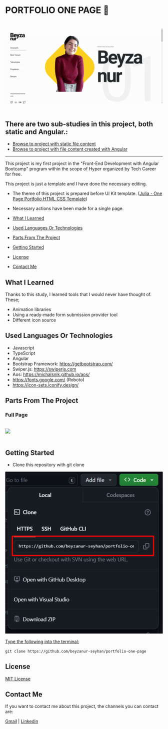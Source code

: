 # PORTFOLIO ONE PAGE 👩

![View](https://raw.githubusercontent.com/beyzanur-seyhan/portfolio-one-page/main/readme-files/header.gif)

## There are two sub-studies in this project, both static and Angular.:

- [Browse to project with static file content](https://github.com/beyzanur-seyhan/portfolio-one-page/tree/main/static)
- [Browse to project with file content created with Angular](https://github.com/beyzanur-seyhan/portfolio-one-page/tree/main/angular)

--------------------------------------------------------------------------------------------------------

This project is my first project in the "Front-End Development with Angular Bootcamp" program within the scope of Hyper organized by Tech Career for free.

This project is just a template and I have done the necessary editing.

- The theme of this project is prepared before UI Kit template. ([Julia - One Page Portfolio HTML CSS Template](https://templatesjungle.gumroad.com/l/julia-onepage-portfolio))
- Necessary actions have been made for a single page. 

- [What I Learned](#what-i-learned)

- [Used Languages Or Technologies](#used-languages-or-technologies)

- [Parts From The Project](#parts-from-the-project) <br/>

- [Getting Started](#getting-started)

- [License](#license)

- [Contact Me](#contact-me)


## What I Learned

Thanks to this study, I learned tools that I would never have thought of. These;

- Animation libraries
- Using a ready-made form submission provider tool
- Different icon source

## Used Languages Or Technologies 

- Javascript
- TypeScript
- Angular
- Bootstrap Framework: https://getbootstrap.com/
- Swiper.js: https://swiperjs.com
- Aos: https://michalsnik.github.io/aos/
- https://fonts.google.com/ (Roboto)
- https://icon-sets.iconify.design/

## Parts From The Project

### Full Page

<br>
<img src="https://github.com/beyzanur-seyhan/portfolio-one-page/blob/main/readme-files/full-page.gif?raw=true">
<br><br>

## Getting Started

- Clone this repository with git clone

![Clone-Repository](https://raw.githubusercontent.com/beyzanur-seyhan/portfolio-one-page/main/readme-files/clone-repo.png)

<u>Type the following into the terminal:</u>

```
git clone https://github.com/beyzanur-seyhan/portfolio-one-page
```

## License

[MIT License]()

## Contact Me

If you want to contact me about this project, the channels you can contact are:

[Gmail](mailto:info@beyzanurseyhan.com) | [Linkedin](https://www.linkedin.com/in/beyzanurseyhan/)
